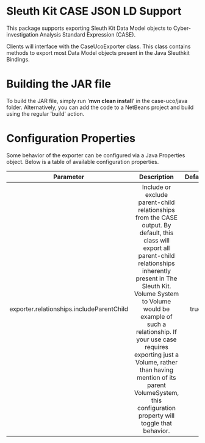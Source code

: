 # Sleuth Kit CASE JSON LD Support
This package supports exporting Sleuth Kit Data Model objects to Cyber-investigation Analysis Standard Expression (CASE). 

Clients will interface with the CaseUcoExporter class. This class contains methods to export most Data Model objects present in the Java Sleuthkit Bindings. 

# Building the JAR file
To build the JAR file, simply run '**mvn clean install**' in the case-uco/java folder. Alternatively, you can add the code to a NetBeans project and build using the regular 'build' action.

# Configuration Properties
Some behavior of the exporter can be configured via a Java Properties object. Below is a table of available configuration properties.

| Parameter | Description | Default |
| :---: | :---: | :---: |
| exporter.relationships.includeParentChild | Include or exclude parent-child relationships from the CASE output. By default, this class will export all parent-child relationships inherently present in The Sleuth Kit. Volume System to Volume would be example of such a relationship. If your use case requires exporting just a Volume, rather than having mention of its parent VolumeSystem, this configuration property will toggle that behavior. | true |    
